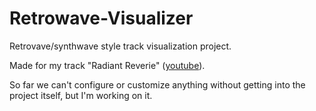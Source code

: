 # Retrowave-Visualizer

Retrovave/synthwave style track visualization project. 

Made for my track "Radiant Reverie" ([youtube](https://www.youtube.com/watch?v=cY6TkQKkNhU&ab_channel=cantbemyself)). 

So far we can't configure or customize anything without getting into the project itself, but I'm working on it.
